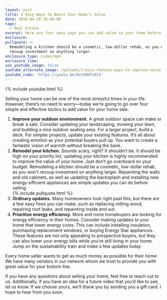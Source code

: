 ```yaml
---
layout: post
title: 4 Easy Ways to Boost Your Home’s Value
date: 2018-04-20 20:48:00
tags:
  - Real Estate
excerpt: Here are four easy ways you can add value to your home before you sell it.
enclosure:
pullquote: >-
  Remodeling a kitchen should be a cosmetic, low-dollar rehab, as you won’t
  recoup investment on anything larger.
enclosure_type: video/mp4
enclosure_time:
use_youtube_image: false
youtube_alternate_image: /uploads/travis-chatwin-ways-to-improve-value-youtube.jpg
youtube_code: 'https://youtu.be/AVcG0HTzAl4'
---
```


{% include youtube.html %}

Selling your home can be one of the most stressful times in your life. However, there’s no need to worry—today we’re going to go over four simple and effective tactics to add value for your home sale. 

1. **Improve your outdoor environment.** A great outdoor space can make or break a sale. Consider updating your landscaping, mowing your lawn, and building a nice outdoor seating area. For a larger project, build a deck. For simpler projects, update your existing features. It’s all about creating emotion as your potential buyers pull up. You want to create a fantastic vision of warmth without breaking the bank.
2. **Remodel your kitchen.** Sounds scary, right? It shouldn’t be. It should be high on your priority list; updating your kitchen is highly recommended to improve the value of your home. Just don’t go overboard on your budget. Remodeling a kitchen should be a cosmetic, low-dollar rehab, as you won’t recoup investment on anything larger. Repainting the walls and old cabinets, as well as updating the backsplash and installing new energy-efficient appliances are simple updates you can do before selling.<br>{% include pullquote.html %}
3. **Ordinary updates.** Many homeowners look right past this, but there are a few easy fixes you can make, such as replacing rotting wood, repairing roof leaks, and repainting inside and out.
4. **Prioritize energy efficiency.** More and more homebuyers are looking for energy efficiency in their homes. Consider making updates to your home that lower energy costs. This can include installing insulation, purchasing replacement windows, or buying Energy Star appliances. These features are not only appealing to prospective buyers, but they can also lower your energy bills while you’re still living in your home. Jump on the sustainability train and make a few updates today.

Every home seller wants to get as much money as possible for their home We have many vendors in our network whom we trust to provide you with great value for your bottom line.

If you have any questions about selling your home, feel free to reach out to us. Additionally, if you have an idea for a future video that you’d like to see, let us know. If we choose yours, we’ll thank you by sending you a gift card. I hope to hear from you soon.